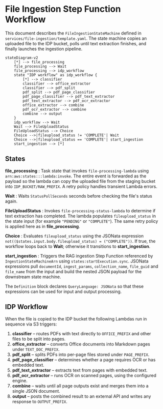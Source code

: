 # File Ingestion Step Function Workflow

This document describes the `FileIngestionStateMachine` defined in
`services/file-ingestion/template.yaml`. The state machine copies an uploaded
file to the IDP bucket, polls until text extraction finishes, and finally
launches the ingestion pipeline.

```mermaid
stateDiagram-v2
    [*] --> file_processing
    file_processing --> Wait
    file_processing --> idp_workflow
    state "IDP workflow" as idp_workflow {
        [*] --> classifier
        classifier --> office_extractor
        classifier --> pdf_split
        pdf_split --> pdf_page_classifier
        pdf_page_classifier --> pdf_text_extractor
        pdf_text_extractor --> pdf_ocr_extractor
        office_extractor --> combine
        pdf_ocr_extractor --> combine
        combine --> output
    }
    idp_workflow --> Wait
    Wait --> FileUploadStatus
    FileUploadStatus --> Choice
    Choice -->|fileupload_status != 'COMPLETE'| Wait
    Choice -->|fileupload_status == 'COMPLETE'| start_ingestion
    start_ingestion --> [*]
```

## States

**file_processing**
: Task state that invokes `file-processing-lambda` using
  `arn:aws:states:::lambda:invoke`. The entire event is forwarded as the payload
  so the lambda can copy the uploaded file from the staging bucket into
  `IDP_BUCKET/RAW_PREFIX`. A retry policy handles transient Lambda errors.

**Wait**
: Waits `StatusPollSeconds` seconds before checking the file's status again.

**FileUploadStatus**
: Invokes `file-processing-status-lambda` to determine if text extraction has
  completed. The lambda populates `fileupload_status` in the state input
  (for example `"PENDING"` or `"COMPLETE"`). The same retry policy is applied
  here as in **file_processing**.

**Choice**
: Evaluates `fileupload_status` using the JSONata expression
  `not(($states.input.body.fileupload_status) = ("COMPLETE"))`. If true, the
  workflow loops back to **Wait**; otherwise it transitions to
  **start_ingestion**.

**start_ingestion**
: Triggers the RAG ingestion Step Function referenced by `IngestionStateMachineArn`
  using `states:startExecution.sync`. JSONata expressions pull `documentId`,
  `ingest_params`, `collection_name`, `file_guid` and `file_name` from the input
  and build the nested JSON payload for the downstream state machine.

The `Definition` block declares `QueryLanguage: JSONata` so that these
expressions can be used for input and output processing.

## IDP Workflow

When the file is copied to the IDP bucket the following Lambdas run in
sequence via S3 triggers:

1. **classifier** – routes PDFs with text directly to `OFFICE_PREFIX` and other
   files to be split into pages.
2. **office_extractor** – converts Office documents into Markdown pages under
   `TEXT_DOC_PREFIX`.
3. **pdf_split** – splits PDFs into per-page files stored under `PAGE_PREFIX`.
4. **pdf_page_classifier** – determines whether a page requires OCR or has
   embedded text.
5. **pdf_text_extractor** – extracts text from pages with embedded text.
6. **pdf_ocr_extractor** – runs OCR on scanned pages, using the configured
   engine.
7. **combine** – waits until all page outputs exist and merges them into a
   single JSON document.
8. **output** – posts the combined result to an external API and writes any
   response to `OUTPUT_PREFIX`.
